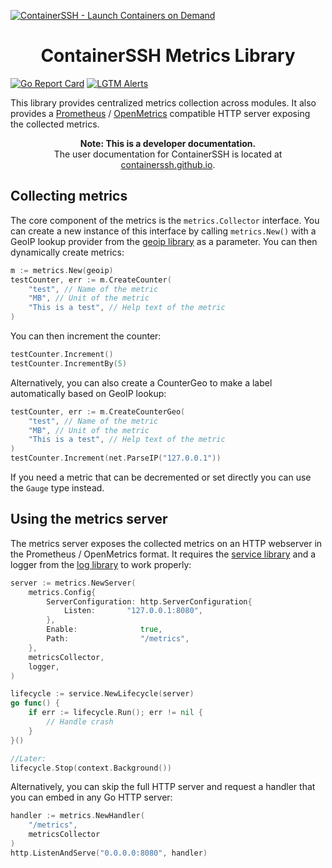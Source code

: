 [![ContainerSSH - Launch Containers on Demand](https://containerssh.github.io/images/logo-for-embedding.svg)](https://containerssh.github.io/)

<!--suppress HtmlDeprecatedAttribute -->
<h1 align="center">ContainerSSH Metrics Library</h1>

[![Go Report Card](https://goreportcard.com/badge/github.com/containerssh/metrics?style=for-the-badge)](https://goreportcard.com/report/github.com/containerssh/metrics)
[![LGTM Alerts](https://img.shields.io/lgtm/alerts/github/ContainerSSH/metrics?style=for-the-badge)](https://lgtm.com/projects/g/ContainerSSH/metrics/)

This library provides centralized metrics collection across modules. It also provides a [Prometheus](https://prometheus.io/) / [OpenMetrics](https://openmetrics.io/) compatible HTTP server exposing the collected metrics.

<p align="center"><strong>Note: This is a developer documentation.</strong><br />The user documentation for ContainerSSH is located at <a href="https://containerssh.github.io">containerssh.github.io</a>.</p>

## Collecting metrics

The core component of the metrics is the `metrics.Collector` interface. You can create a new instance of this interface by calling `metrics.New()` with a GeoIP lookup provider from the [geoip library](https://github.com/containerssh/geoip) as a parameter. You can then dynamically create metrics:

```go
m := metrics.New(geoip)
testCounter, err := m.CreateCounter(
    "test", // Name of the metric
    "MB", // Unit of the metric
    "This is a test", // Help text of the metric
)
```

You can then increment the counter:

```go
testCounter.Increment()
testCounter.IncrementBy(5)
```

Alternatively, you can also create a CounterGeo to make a label automatically based on GeoIP lookup:

```go
testCounter, err := m.CreateCounterGeo(
    "test", // Name of the metric
    "MB", // Unit of the metric
    "This is a test", // Help text of the metric
)
testCounter.Increment(net.ParseIP("127.0.0.1"))
```

If you need a metric that can be decremented or set directly you can use the `Gauge` type instead.

## Using the metrics server

The metrics server exposes the collected metrics on an HTTP webserver in the Prometheus / OpenMetrics format. It requires the [service library](https://github.com/containerssh/service) and a logger from the [log library](https://github.com/containerssh/log) to work properly:

```go
server := metrics.NewServer(
    metrics.Config{
        ServerConfiguration: http.ServerConfiguration{
            Listen:       "127.0.0.1:8080",
        },
        Enable:              true,
        Path:                "/metrics",
    },
    metricsCollector,
    logger,
)

lifecycle := service.NewLifecycle(server)
go func() {
    if err := lifecycle.Run(); err != nil {
        // Handle crash
    } 	
}()

//Later:
lifecycle.Stop(context.Background())
```

Alternatively, you can skip the full HTTP server and request a handler that you can embed in any Go HTTP server:

```go
handler := metrics.NewHandler(
    "/metrics",
    metricsCollector
)
http.ListenAndServe("0.0.0.0:8080", handler)
```
